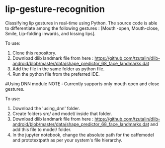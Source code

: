 # lip-gesture-recognition
Classifying lip gestures in real-time using Python. The source code is able to differentiate among the following gestures : [Mouth -open, Mouth-close, Smile, Lip-folding inwards, and kissing lips]. 

To use:
1. Clone this repository.
2. Download dlib landmark file from here : https://github.com/tzutalin/dlib-android/blob/master/data/shape_predictor_68_face_landmarks.dat
3. Add the file in the same folder as python file.
4. Run the python file from the preferred IDE.

#Using DNN module
NOTE : Currently supports only mouth open and close gestures.

To use:
1. Download the 'using_dnn' folder.
2. Create folders src/ and model/ inside that folder.
3. Download dlib landmark file from here : https://github.com/tzutalin/dlib-android/blob/master/data/shape_predictor_68_face_landmarks.dat and add this file to model/ folder.
4. In the jupyter notebook, change the absolute path for the caffemodel and prototextpath as per your system's file hierarchy.
